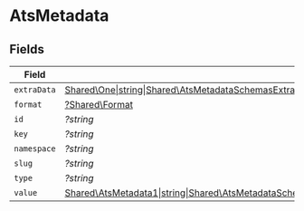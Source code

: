 # AtsMetadata


## Fields

| Field                                                                                                                                                                                                                | Type                                                                                                                                                                                                                 | Required                                                                                                                                                                                                             | Description                                                                                                                                                                                                          |
| -------------------------------------------------------------------------------------------------------------------------------------------------------------------------------------------------------------------- | -------------------------------------------------------------------------------------------------------------------------------------------------------------------------------------------------------------------- | -------------------------------------------------------------------------------------------------------------------------------------------------------------------------------------------------------------------- | -------------------------------------------------------------------------------------------------------------------------------------------------------------------------------------------------------------------- |
| `extraData`                                                                                                                                                                                                          | [Shared\One\|string\|Shared\AtsMetadataSchemasExtraData22\|float\|Shared\AtsMetadataSchemasExtraData32\|bool\|Shared\AtsMetadataSchemas2\|array\|Shared\AtsMetadataSchemasExtraData2\|null](../../Models/Shared/ExtraData.md) | :heavy_minus_sign:                                                                                                                                                                                                   | N/A                                                                                                                                                                                                                  |
| `format`                                                                                                                                                                                                             | [?Shared\Format](../../Models/Shared/Format.md)                                                                                                                                                                      | :heavy_minus_sign:                                                                                                                                                                                                   | N/A                                                                                                                                                                                                                  |
| `id`                                                                                                                                                                                                                 | *?string*                                                                                                                                                                                                            | :heavy_minus_sign:                                                                                                                                                                                                   | N/A                                                                                                                                                                                                                  |
| `key`                                                                                                                                                                                                                | *?string*                                                                                                                                                                                                            | :heavy_minus_sign:                                                                                                                                                                                                   | N/A                                                                                                                                                                                                                  |
| `namespace`                                                                                                                                                                                                          | *?string*                                                                                                                                                                                                            | :heavy_minus_sign:                                                                                                                                                                                                   | N/A                                                                                                                                                                                                                  |
| `slug`                                                                                                                                                                                                               | *?string*                                                                                                                                                                                                            | :heavy_minus_sign:                                                                                                                                                                                                   | N/A                                                                                                                                                                                                                  |
| `type`                                                                                                                                                                                                               | *?string*                                                                                                                                                                                                            | :heavy_minus_sign:                                                                                                                                                                                                   | N/A                                                                                                                                                                                                                  |
| `value`                                                                                                                                                                                                              | [Shared\AtsMetadata1\|string\|Shared\AtsMetadataSchemasValue2\|float\|Shared\AtsMetadataSchemasValue32\|bool\|Shared\AtsMetadataSchemasValue42\|array\|Shared\AtsMetadataSchemasValue52\|null](../../Models/Shared/Value.md) | :heavy_minus_sign:                                                                                                                                                                                                   | N/A                                                                                                                                                                                                                  |
